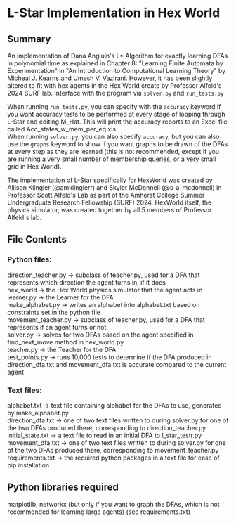 # L-Star Implementation in Hex World

## Summary
An implementation of Dana Angluin's L* Algorithm for exactly learning DFAs in polynomial time as explained in Chapter 8: "Learning Finite Automata by Experimentation" in "An Introduction to Computational Learning Theory" by Micheal J. Kearns and Umesh V. Vazirani. However, it has been slightly altered to fit with hex agents in the Hex World create by Professor Alfeld's 2024 SURF lab.
Interface with the program via `solver.py` and `run_tests.py`

When running `run_tests.py`, you can specify with the `accuracy` keyword if you want accuracy tests to be performed at every stage of looping through L-Star and editing M_Hat. This will print the accuracy reports to an Excel file called Acc_states_w_mem_per_eq.xls. <br/>
When running `solver.py`, you can also specify `accuracy`, but you can also use the `graphs` keyword to show if you want graphs to be drawn of the DFAs at every step as they are learned (this is not recommended, except if you are running a very small number of membership queries, or a very small grid in Hex World).

The implementation of L-Star specifically for HexWorld was created by Allison Klingler (@amklinglerr) and Skyler McDonnell (@s-a-mcdonnell) in Professor Scott Alfeld's Lab as part of the Amherst College Summer Undergraduate Research Fellowship (SURF) 2024. HexWorld itself, the physics simulator, was created together by all 5 members of Professor Alfeld's lab.

## File Contents
### Python files:<br/>
direction_teacher.py -> subclass of teacher.py, used for a DFA that represents which direction the agent turns in, if it does <br/>
hex_world -> the Hex World physics simulator that the agent acts in <br/>
learner.py -> the Learner for the DFA <br/>
make_alphabet.py -> writes an alphabet into alphabet.txt based on constraints set in the python file <br/>
movement_teacher.py -> subclass of teacher.py, used for a DFA that represents if an agent turns or not <br/>
solver.py -> solves for two DFAs based on the agent specified in find_next_move method in hex_world.py <br/>
teacher.py -> the Teacher for the DFA <br/>
test_points.py -> runs 10,000 tests to determine if the DFA produced in direction_dfa.txt and movement_dfa.txt is accurate compared to the current agent <br/>

### Text files:
alphabet.txt -> text file containing alphabet for the DFAs to use, generated by make_alphabet.py <br/>
direction_dfa.txt -> one of two text files written to during solver.py for one of the two DFAs produced there, corresponding to direction_teacher.py <br/>
initial_state.txt -> a text file to read in an initial DFA to l_star_testr.py <br/>
movement_dfa.txt -> one of two text files written to during solver.py for one of the two DFAs produced there, corresponding to movement_teacher.py <br/>
requirements.txt -> the required python packages in a text file for ease of pip installation <br/>

## Python libraries required
matplotlib, networkx (but only if you want to graph the DFAs, which is not recommended for learning large agents) (see requirements.txt)
